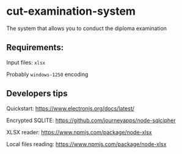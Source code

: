 # cut-examination-system
The system that allows you to conduct the diploma examination

## Requirements:
Input files: `xlsx`

Probably `windows-1250` encoding

## Developers tips

Quickstart: https://www.electronjs.org/docs/latest/

Encrypted SQLITE: https://github.com/journeyapps/node-sqlcipher

XLSX reader: https://www.npmjs.com/package/node-xlsx

Local files reading: https://www.npmjs.com/package/node-xlsx
